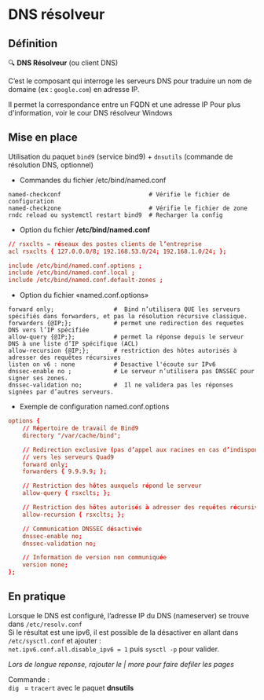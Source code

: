# DNS résolveur
## Définition

🔍 **DNS Résolveur** (ou client DNS)

C’est le composant qui interroge les serveurs DNS pour traduire un nom de domaine (ex : `google.com`) en adresse IP.

Il permet la correspondance entre un FQDN et une adresse IP
Pour plus d'information, voir le cour DNS résolveur Windows
## Mise en place

Utilisation du paquet ``bind9`` (service bind9) + ``dnsutils`` (commande de résolution DNS, optionnel)  

- Commandes du fichier /etc/bind/named.conf  
```shell
named-checkconf                         # Vérifie le fichier de configuration
named-checkzone                         # Vérifie le fichier de zone
rndc reload ou systemctl restart bind9  # Recharger la config
``` 

- Option du fichier **/etc/bind/named.conf**

```conf
// rsxclts = réseaux des postes clients de l’entreprise
acl rsxclts { 127.0.0.0/8; 192.168.53.0/24; 192.168.1.0/24; };

include /etc/bind/named.conf.options ;
include /etc/bind/named.conf.local ;
include /etc/bind/named.conf.default-zones ;
```

- Option du fichier «named.conf.options»  

```shell
forward only;                 #  Bind n’utilisera QUE les serveurs spécifiés dans forwarders, et pas la résolution récursive classique.
forwarders {@IP;};            # permet une redirection des requetes DNS vers l’IP spécifiée
allow-query {@IP;};           # permet la réponse depuis le serveur DNS à une liste d’IP spécifique (ACL)
allow-recursion {@IP;};       # restriction des hôtes autorisés à adresser des requêtes récursives
listen on v6 : none           # Desactive l'écoute sur IPv6
dnssec-enable no ;            # Le serveur n’utilisera pas DNSSEC pour signer ses zones.
dnssec-validation no;         #  Il ne validera pas les réponses signées par d’autres serveurs.
```

- Exemple de configuration named.conf.options
```conf
options {
    // Répertoire de travail de Bind9
    directory "/var/cache/bind";

    // Redirection exclusive (pas d’appel aux racines en cas d’indisponibilité)
    // vers les serveurs Quad9
    forward only;
    forwarders { 9.9.9.9; };

    // Restriction des hôtes auxquels répond le serveur
    allow-query { rsxclts; };

    // Restriction des hôtes autorisés à adresser des requêtes récursives
    allow-recursion { rsxclts; };

    // Communication DNSSEC désactivée
    dnssec-enable no;
    dnssec-validation no;

    // Information de version non communiquée
    version none;
};
```
## En pratique

Lorsque le DNS est configuré, l’adresse IP du DNS (nameserver) se trouve dans ``/etc/resolv.conf``  
Si le résultat est une ipv6, il est possible de la désactiver en allant dans ``/etc/sysctl.conf`` et ajouter :  
``net.ipv6.conf.all.disable_ipv6 = 1`` puis ``sysctl -p`` pour valider.  

*Lors de longue reponse, rajouter le | more pour faire defiler les pages* 

Commande :  
``dig `` = ``tracert`` avec le paquet **dnsutils**
